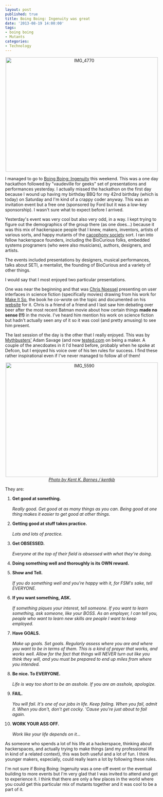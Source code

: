 ```yaml
---
layout: post
published: true
title: Boing Boing: Ingenuity was great
date: '2013-08-19 14:00:00'
tags: 
- boing boing
- Mutants
categories:
- Technology
---
```

<p style="text-align:center"><a href="http://www.flickr.com/photos/albill/9541405937/" title="IMG_4770 by albill, on Flickr"><img src="http://farm3.staticflickr.com/2827/9541405937_9caa07f2e1.jpg" width="500" height="375" alt="IMG_4770"></a></p>

I managed to go to [Boing Boing: Ingenuity](http://boingboing.net/tag/ingenuity) this weekend. This was a one day hackathon followed by "vaudeville for geeks" set of presentations and performances yesterday. I actually missed the hackathon on the first day because I wound up having my birthday BBQ for my 42nd birthday (which is today) on Saturday and I'm kind of a crappy coder anyway. This was an invitation event but a free one (sponsored by Ford but it was a low-key sponsorship). I wasn't sure what to expect before I arrived.

Yesterday's event was very cool but also very odd, in a way. I kept trying to figure out the demographics of the group there (as one does…) because it was this mix of hackerspace people that I knew, makers, inventors, artists of various sorts, and happy mutants of the [cacophony society](http://en.wikipedia.org/wiki/Cacophony_Society) sort. I ran into fellow hackerspace founders, including the BioCurious folks, embedded systems programers (who were also musicians), authors, designers, and artists. 

The events included presentations by designers, musical performances, talks about SETI, a mentalist, the founding of BioCurious and a variety of other things.

I would say that I most enjoyed two particular presentations. 

One was near the beginning and that was [Chris Noessel](http://about.me/christophernoessel) presenting on user interfaces in science fiction (specifically movies) drawing from his work for [Make It So](http://www.amazon.com/Make-It-So-Nathan-Shedroff/dp/1933820985/), the book he co-wrote on the topic and documented on his [website](http://www.scifiinterfaces.com/) for it. Chris is a friend of a friend and I last saw him debating over beer after the most recent Batman movie about how certain things **made no sense (!!)** in the movie. I've heard him mention his work on science fiction but hadn't actually seen any of it so it was cool (and pretty amusing) to see him present.

The last session of the day is the other that I really enjoyed. This was by [Mythbusters'](http://dsc.discovery.com/tv-shows/mythbusters) Adam Savage (and now [tested.com](http://www.tested.com/) on being a maker. A couple of the anecdoates in it I'd heard before, probably when he spoke at Defcon, but I enjoyed his voice over of his ten rules for success. I find these rather inspirational even if I've never managed to follow all of them!

<div style="text-align:center"><a href="http://www.flickr.com/photos/kentkb/9544486636/" title="IMG_5590 by kentkb, on Flickr"><img src="http://farm4.staticflickr.com/3788/9544486636_098a505316.jpg" width="500" height="375" alt="IMG_5590"></a><br><em><a href="http://www.kentkb.com/">Photo by Kent K. Barnes / kentkb</a></em></div>

They are:

1. **Get good at something.** <br><br>*Really good. Get good at as many things as you can. Being good at one thing makes it easier to get good at other things.*

2. **Getting good at stuff takes practice.**<br><br>*Lots and lots of practice.*

3. **Get OBSESSED.**<br><br>*Everyone at the top of their field is obsessed with what they're doing.*

4. **Doing something well and thoroughly is its OWN reward.**

5. **Show and Tell.**<br><br>*If you do something well and you're happy with it, for FSM's sake, tell EVERYONE.*

6. **If you want something, ASK.**<br><br>*If something piques your interest, tell someone. If you want to learn something, ask someone, like your BOSS. As an employer, I can tell you, people who want to learn new skills are people I want to keep employed.*

7. **Have GOALS.**<br><br>*Make up goals. Set goals. Regularly assess where you are and where you want to be in terms of them. This is a kind of prayer that works, and works well. Allow for the fact that things will NEVER turn out like you think they will, and you must be prepared to end up miles from where you intended.*

8. **Be nice. To EVERYONE.**<br><br>*Life is way too short to be an asshole. If you are an asshole, apologize.*

9. **FAIL.**<br><br>*You will fail. It's one of our jobs in life. Keep failing. When you fail, admit it. When you don't, don't get cocky. 'Cause you're just about to fail again.*

10. **WORK YOUR ASS OFF.**<br><br>*Work like your life depends on it…*

As someone who spends a lot of his life at a hackerspace, thinking about hackerspaces, and actually trying to make things (and my professional life in kind of a related context), this was both useful and a lot of fun. I think younger makers, especially, could really learn a lot by following these rules. 

I'm not sure if Boing Boing: Ingenuity was a one-off event or the eventual building to more events but I'm very glad that I was invited to attend and got to experience it. I think that there are only a few places in the world where you could get this particular mix of mutants together and it was cool to be a part of it.